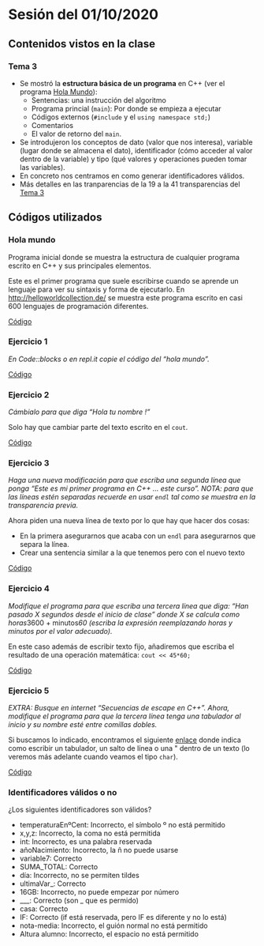 # Sesión del 01/10/2020

## Contenidos vistos en la clase

### Tema 3
* Se mostró la **estructura básica de un programa** en C++ (ver el programa [Hola Mundo](#hola-mundo)):
    * Sentencias: una instrucción del algoritmo
    * Programa princial (`main`): Por donde se empieza a ejecutar
    * Códigos externos (`#include` y el `using namespace std;`)
    * Comentarios
    * El valor de retorno del `main`.
* Se introdujeron los conceptos de dato (valor que nos interesa), variable (lugar donde se almacena el dato), identificador (cómo acceder al valor dentro de la variable) y tipo (qué valores y operaciones pueden tomar las variables).
* En concreto nos centramos en como generar identificadores válidos.
* Más detalles en las tranparencias de la 19 a la 41 transparencias del [Tema 3](https://eii.cv.uma.es/pluginfile.php/233673/mod_resource/content/3/Tema%203.pdf)

## Códigos utilizados

### Hola mundo

Programa inicial donde se muestra la estructura de cualquier programa escrito en C++ y sus principales elementos.

Este es el primer programa que suele escribirse cuando se aprende un lenguaje para ver su sintaxis y forma de ejecutarlo. En <http://helloworldcollection.de/> se muestra este programa escrito en casi 600 lenguajes de programación diferentes.

[Código](sesion20.10.01/hola_mundo.cpp)

### Ejercicio 1
*En Code::blocks o en repl.it copie el código del “hola mundo”.*

[Código](sesion20.10.01/hola_mundo.cpp)

### Ejercicio 2
*Cámbialo para que diga “Hola tu nombre !”*

Solo hay que cambiar parte del texto escrito en el `cout`.

[Código](sesion20.10.01/ejercicio2.cpp)

### Ejercicio 3
*Haga una nueva modificación para que escriba una segunda línea que ponga “Este es mi primer programa en C++ … este curso”. NOTA: para que las líneas estén separadas recuerde en usar `endl` tal como se muestra en la transparencia previa.*

Ahora piden una nueva línea de texto por lo que hay que hacer dos cosas:
* En la primera asegurarnos que acaba con un `endl` para asegurarnos que separa la línea.
* Crear una sentencia similar a la que tenemos pero con el nuevo texto

[Código](sesion20.10.01/ejercicio3.cpp)

### Ejercicio 4
*Modifique el programa para que escriba una tercera línea que diga: “Han pasado X segundos desde el inicio de clase” donde X  se calcula como horas*3600 + minutos*60 (escriba la expresión reemplazando horas y minutos por el valor adecuado).*

En este caso además de escribir texto fijo, añadiremos que escriba el resultado de una operación matemática: `cout << 45*60;`

[Código](sesion20.10.01/ejercicio4.cpp)

### Ejercicio 5
*EXTRA: Busque en internet “Secuencias de escape en C++”. Ahora, modifique el programa para que la tercera línea tenga una tabulador al inicio y su nombre esté entre comillas dobles.*

Si buscamos lo indicado, encontramos el siguiente [enlace](https://es.cppreference.com/w/cpp/language/escape) donde indica como escribir un tabulador, un salto de línea o una " dentro de un texto (lo veremos más adelante cuando veamos el tipo `char`).

[Código](sesion20.10.01/ejercicio5.cpp)

### Identificadores válidos o no
¿Los siguientes identificadores son válidos?
* temperaturaEnºCent: Incorrecto, el símbolo º no está permitido
* x,y,z: Incorrecto, la coma no está permitida
* int: Incorrecto, es una palabra reservada
* añoNacimiento: Incorrecto, la ñ no puede usarse
* variable7: Correcto
* SUMA_TOTAL: Correcto
* día: Incorrecto, no se permiten tildes
* ultimaVar_: Correcto
* 16GB: Incorrecto, no puede empezar por número
* ___: Correcto (son _ que es permido)
* casa: Correcto
* IF: Correcto (if está reservada, pero IF es diferente y no lo está)
* nota-media: Incorrecto, el guión normal no está permitido
* Altura alumno: Incorrecto, el espacio no está permitido

